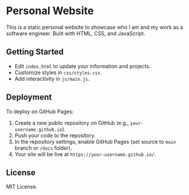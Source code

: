 # Personal Website

This is a static personal website to showcase who I am and my work as a software engineer. Built with HTML, CSS, and JavaScript.

## Getting Started

- Edit `index.html` to update your information and projects.
- Customize styles in `css/styles.css`.
- Add interactivity in `js/main.js`.

## Deployment

To deploy on GitHub Pages:
1. Create a new public repository on GitHub (e.g., `your-username.github.io`).
2. Push your code to the repository.
3. In the repository settings, enable GitHub Pages (set source to `main` branch or `/docs` folder).
4. Your site will be live at `https://your-username.github.io/`.

## License

MIT License.
